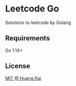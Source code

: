 # Leetcode Go

Solutions to leetcode by Golang

## Requirements

Go 1.14+

## License

[MIT @ Huang Kai](./LICENSE)

